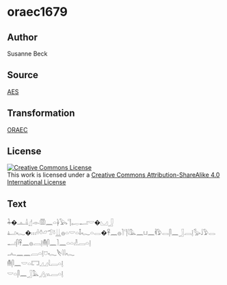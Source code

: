 # oraec1679

## Author

Susanne Beck

## Source

[AES](https://github.com/simondschweitzer/aes)

## Transformation

[ORAEC](https://oraec.github.io/)

## License

<a rel="license" href="http://creativecommons.org/licenses/by-sa/4.0/"><img alt="Creative Commons License" style="border-width:0" src="https://i.creativecommons.org/l/by-sa/4.0/88x31.png" /></a><br />This work is licensed under a <a rel="license" href="http://creativecommons.org/licenses/by-sa/4.0/">Creative Commons Attribution-ShareAlike 4.0 International License</a>

## Text

𓇓�𓊵𓏙𓊨𓁹𓏃𓈖𓏏𓋀𓅂𓊹𓉻𓂝𓎟�𓈋𓃀<br>
𓂞𓆑�𓏥𓏐𓏊𓃿𓅿𓍱𓋲𓐍𓏏𓎟𓏏𓄤𓆑𓏏𓂋�𓋹𓈖𓐍𓍘𓊹𓇋𓅓𓈖𓂓𓈖𓌞𓅱𓂋𓋴𓈖𓃀𓐙𓊤𓅭𓄙𓅱𓂋𓂝𓋴𓋹𓈖𓐍𓐙𓊤𓄟𓋴𓈖𓍘𓈖𓏏𓏏𓁐𓐙𓏏𓊤<br>
𓂜𓈖𓈖𓐙𓏏𓊤𓈞𓆑𓌸𓇋𓇋𓆑<br>
𓄟𓋴𓈖𓎟𓏏𓉐𓈎𓈎𓇋𓐙𓏏𓊤<br>
𓎟𓏏𓋴𓈖𓃀𓅓𓂻𓏭𓐙𓏏𓊤<br>
